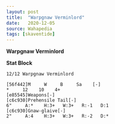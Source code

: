 ```yaml
---
layout: post
title:  "Warpgnaw Verminlord"
date:   2020-12-05
source: Wahapedia
tags: [skaventide]
---
```


**Warpgnaw Verminlord**

**Stat Block**
```
12/12 Warpgnaw Verminlord
```

```
[56f442]M     W     B     Sa    [-]
*     12    10    4+    
[e85545]Weapons[-]
[c6c930]Prehensile Tail[-]
6"     A:*    H:3+   W:3+   R:-1   D:1   
[c6c930]Gnaw-glaive[-]
2"     A:4    H:3+   W:3+   R:-2   D:*   
```


